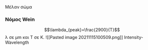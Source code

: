 Μέλαν σώμα

### Νόμος Wein
$$\lambda_{peak}=\frac{2900}{T}$$
λ σε μm και T σε K.
![[Pasted image 20211115100509.png]]
Intensity-Wavelength